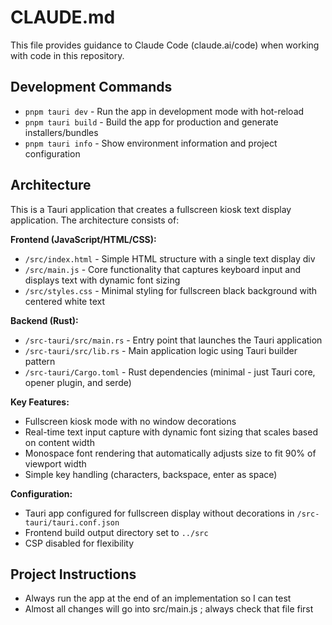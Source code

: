 # CLAUDE.md

This file provides guidance to Claude Code (claude.ai/code) when working with code in this repository.

## Development Commands

- `pnpm tauri dev` - Run the app in development mode with hot-reload
- `pnpm tauri build` - Build the app for production and generate installers/bundles
- `pnpm tauri info` - Show environment information and project configuration

## Architecture

This is a Tauri application that creates a fullscreen kiosk text display application. The architecture consists of:

**Frontend (JavaScript/HTML/CSS):**
- `/src/index.html` - Simple HTML structure with a single text display div
- `/src/main.js` - Core functionality that captures keyboard input and displays text with dynamic font sizing
- `/src/styles.css` - Minimal styling for fullscreen black background with centered white text

**Backend (Rust):**
- `/src-tauri/src/main.rs` - Entry point that launches the Tauri application
- `/src-tauri/src/lib.rs` - Main application logic using Tauri builder pattern
- `/src-tauri/Cargo.toml` - Rust dependencies (minimal - just Tauri core, opener plugin, and serde)

**Key Features:**
- Fullscreen kiosk mode with no window decorations
- Real-time text input capture with dynamic font sizing that scales based on content width
- Monospace font rendering that automatically adjusts size to fit 90% of viewport width
- Simple key handling (characters, backspace, enter as space)

**Configuration:**
- Tauri app configured for fullscreen display without decorations in `/src-tauri/tauri.conf.json`
- Frontend build output directory set to `../src`
- CSP disabled for flexibility

## Project Instructions

- Always run the app at the end of an implementation so I can test
- Almost all changes will go into src/main.js ; always check that file first